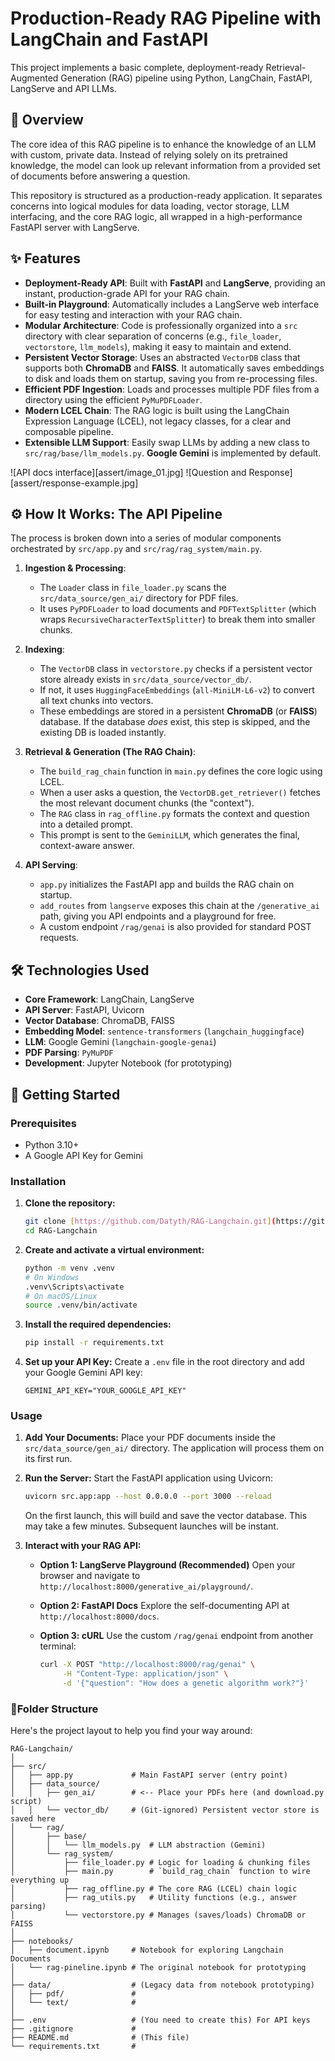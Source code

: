 # Production-Ready RAG Pipeline with LangChain and FastAPI

This project implements a basic complete, deployment-ready Retrieval-Augmented Generation (RAG) pipeline using Python, LangChain, FastAPI, LangServe and API LLMs.
## 📜 Overview

The core idea of this RAG pipeline is to enhance the knowledge of an LLM with custom, private data. Instead of relying solely on its pretrained knowledge, the model can look up relevant information from a provided set of documents before answering a question.

This repository is structured as a production-ready application. It separates concerns into logical modules for data loading, vector storage, LLM interfacing, and the core RAG logic, all wrapped in a high-performance FastAPI server with LangServe.

## ✨ Features

* **Deployment-Ready API**: Built with **FastAPI** and **LangServe**, providing an instant, production-grade API for your RAG chain.
* **Built-in Playground**: Automatically includes a LangServe web interface for easy testing and interaction with your RAG chain.
* **Modular Architecture**: Code is professionally organized into a `src` directory with clear separation of concerns (e.g., `file_loader`, `vectorstore`, `llm_models`), making it easy to maintain and extend.
* **Persistent Vector Storage**: Uses an abstracted `VectorDB` class that supports both **ChromaDB** and **FAISS**. It automatically saves embeddings to disk and loads them on startup, saving you from re-processing files.
* **Efficient PDF Ingestion**: Loads and processes multiple PDF files from a directory using the efficient `PyMuPDFLoader`.
* **Modern LCEL Chain**: The RAG logic is built using the LangChain Expression Language (LCEL), not legacy classes, for a clear and composable pipeline.
* **Extensible LLM Support**: Easily swap LLMs by adding a new class to `src/rag/base/llm_models.py`. **Google Gemini** is implemented by default.

![API docs interface][assert/image_01.jpg]
![Question and Response][assert/response-example.jpg]

## ⚙️ How It Works: The API Pipeline

The process is broken down into a series of modular components orchestrated by `src/app.py` and `src/rag/rag_system/main.py`.

1.  **Ingestion & Processing**:
    * The `Loader` class in `file_loader.py` scans the `src/data_source/gen_ai/` directory for PDF files.
    * It uses `PyPDFLoader` to load documents and `PDFTextSplitter` (which wraps `RecursiveCharacterTextSplitter`) to break them into smaller chunks.

2.  **Indexing**:
    * The `VectorDB` class in `vectorstore.py` checks if a persistent vector store already exists in `src/data_source/vector_db/`.
    * If not, it uses `HuggingFaceEmbeddings` (`all-MiniLM-L6-v2`) to convert all text chunks into vectors.
    * These embeddings are stored in a persistent **ChromaDB** (or **FAISS**) database. If the database *does* exist, this step is skipped, and the existing DB is loaded instantly.

3.  **Retrieval & Generation (The RAG Chain)**:
    * The `build_rag_chain` function in `main.py` defines the core logic using LCEL.
    * When a user asks a question, the `VectorDB.get_retriever()` fetches the most relevant document chunks (the "context").
    * The `RAG` class in `rag_offline.py` formats the context and question into a detailed prompt.
    * This prompt is sent to the `GeminiLLM`, which generates the final, context-aware answer.

4.  **API Serving**:
    * `app.py` initializes the FastAPI app and builds the RAG chain on startup.
    * `add_routes` from `langserve` exposes this chain at the `/generative_ai` path, giving you API endpoints and a playground for free.
    * A custom endpoint `/rag/genai` is also provided for standard POST requests.

## 🛠️ Technologies Used

* **Core Framework**: LangChain, LangServe
* **API Server**: FastAPI, Uvicorn
* **Vector Database**: ChromaDB, FAISS
* **Embedding Model**: `sentence-transformers` (`langchain_huggingface`)
* **LLM**: Google Gemini (`langchain-google-genai`)
* **PDF Parsing**: `PyMuPDF`
* **Development**: Jupyter Notebook (for prototyping)

## 🚀 Getting Started

### Prerequisites

* Python 3.10+
* A Google API Key for Gemini

### Installation

1.  **Clone the repository:**
    ```bash
    git clone [https://github.com/Datyth/RAG-Langchain.git](https://github.com/Datyth/RAG-Langchain.git)
    cd RAG-Langchain
    ```

2.  **Create and activate a virtual environment:**
    ```bash
    python -m venv .venv
    # On Windows
    .venv\Scripts\activate
    # On macOS/Linux
    source .venv/bin/activate
    ```

3.  **Install the required dependencies:**
    ```bash
    pip install -r requirements.txt
    ```
   

4.  **Set up your API Key:**
    Create a `.env` file in the root directory and add your Google Gemini API key:
    ```
    GEMINI_API_KEY="YOUR_GOOGLE_API_KEY"
    ```
   

### Usage

1.  **Add Your Documents:**
    Place your PDF documents inside the `src/data_source/gen_ai/` directory. The application will process them on its first run.

2.  **Run the Server:**
    Start the FastAPI application using Uvicorn:
    ```bash
    uvicorn src.app:app --host 0.0.0.0 --port 3000 --reload
    ```
    On the first launch, this will build and save the vector database. This may take a few minutes. Subsequent launches will be instant.

3.  **Interact with your RAG API:**
    * **Option 1: LangServe Playground (Recommended)**
        Open your browser and navigate to `http://localhost:8000/generative_ai/playground/`.

    * **Option 2: FastAPI Docs**
        Explore the self-documenting API at `http://localhost:8000/docs`.

    * **Option 3: cURL**
        Use the custom `/rag/genai` endpoint from another terminal:
        ```bash
        curl -X POST "http://localhost:8000/rag/genai" \
             -H "Content-Type: application/json" \
             -d '{"question": "How does a genetic algorithm work?"}'
        ```


### 📂Folder Structure
Here's the project layout to help you find your way around:

```
RAG-Langchain/
│
├── src/
│   ├── app.py             # Main FastAPI server (entry point)
│   ├── data_source/
│   │   ├── gen_ai/        # <-- Place your PDFs here (and download.py script)
│   │   └── vector_db/     # (Git-ignored) Persistent vector store is saved here
│   └── rag/
│       ├── base/
│       │   └── llm_models.py  # LLM abstraction (Gemini)
│       └── rag_system/
│           ├── file_loader.py # Logic for loading & chunking files
│           ├── main.py        # `build_rag_chain` function to wire everything up
│           ├── rag_offline.py # The core RAG (LCEL) chain logic
│           ├── rag_utils.py   # Utility functions (e.g., answer parsing)
│           └── vectorstore.py # Manages (saves/loads) ChromaDB or FAISS
│
├── notebooks/
│   ├── document.ipynb     # Notebook for exploring Langchain Documents
│   └── rag-pineline.ipynb # The original notebook for prototyping
│
├── data/                  # (Legacy data from notebook prototyping)
│   ├── pdf/               #
│   └── text/              #
│
├── .env                   # (You need to create this) For API keys
├── .gitignore             #
├── README.md              # (This file)
└── requirements.txt       #
```



